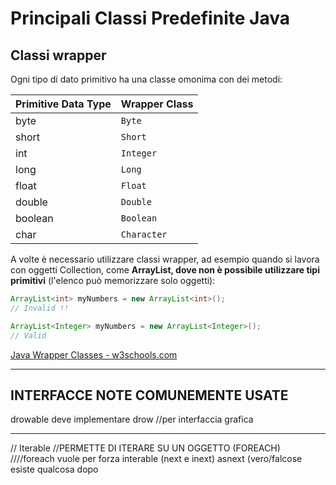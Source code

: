 # Principali Classi Predefinite Java

## Classi wrapper
Ogni tipo di dato primitivo ha una classe omonima con dei metodi:

Primitive Data Type |	Wrapper Class
-----   | ----
byte 	| `Byte`
short 	| `Short`
int 	| `Integer`
long 	| `Long`
float 	| `Float`
double 	| `Double`
boolean | `Boolean`
char 	| `Character  `

A volte è necessario utilizzare classi wrapper, ad esempio quando si lavora con oggetti Collection, come **ArrayList, dove non è possibile utilizzare tipi primitivi** (l'elenco può memorizzare solo oggetti):
```java
ArrayList<int> myNumbers = new ArrayList<int>();
// Invalid !!

ArrayList<Integer> myNumbers = new ArrayList<Integer>();
// Valid
```

[Java Wrapper Classes - w3schools.com](https://www.w3schools.com/java/java_wrapper_classes.asp)

---
## INTERFACCE NOTE COMUNEMENTE USATE  
drowable deve implementare drow //per interfaccia grafica  

---
// Iterable //PERMETTE DI ITERARE SU UN OGGETTO (FOREACH)  
////foreach vuole per forza interable (next e inext) asnext (vero/falcose esiste qualcosa dopo  